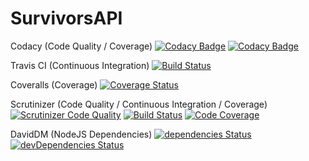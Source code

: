 # SurvivorsAPI

Codacy (Code Quality / Coverage)
[![Codacy Badge](https://api.codacy.com/project/badge/Grade/a45abf3dbdb54ec5bfa54a836cf2b047)](https://www.codacy.com/app/arnaudflaesch/SurvivorsAPI?utm_source=github.com&amp;utm_medium=referral&amp;utm_content=ArnaudFlaesch/SurvivorsAPI&amp;utm_campaign=Badge_Grade)
[![Codacy Badge](https://api.codacy.com/project/badge/Coverage/a45abf3dbdb54ec5bfa54a836cf2b047)](https://www.codacy.com/app/arnaudflaesch/SurvivorsAPI?utm_source=github.com&amp;utm_medium=referral&amp;utm_content=ArnaudFlaesch/SurvivorsAPI&amp;utm_campaign=Badge_Coverage)

Travis CI (Continuous Integration)
[![Build Status](https://travis-ci.org/ArnaudFlaesch/SurvivorsAPI.svg?branch=master)](https://travis-ci.org/ArnaudFlaesch/SurvivorsAPI)

Coveralls (Coverage)
[![Coverage Status](https://coveralls.io/repos/github/ArnaudFlaesch/SurvivorsAPI/badge.svg?branch=master)](https://coveralls.io/github/ArnaudFlaesch/SurvivorsAPI?branch=master)

Scrutinizer (Code Quality / Continuous Integration / Coverage)
[![Scrutinizer Code Quality](https://scrutinizer-ci.com/g/ArnaudFlaesch/SurvivorsAPI/badges/quality-score.png?b=master)](https://scrutinizer-ci.com/g/ArnaudFlaesch/SurvivorsAPI/?branch=master)
[![Build Status](https://scrutinizer-ci.com/g/ArnaudFlaesch/SurvivorsAPI/badges/build.png?b=master)](https://scrutinizer-ci.com/g/ArnaudFlaesch/SurvivorsAPI/build-status/master)
[![Code Coverage](https://scrutinizer-ci.com/g/ArnaudFlaesch/SurvivorsAPI/badges/coverage.png?b=master)](https://scrutinizer-ci.com/g/ArnaudFlaesch/SurvivorsAPI/?branch=master)

DavidDM (NodeJS Dependencies)
[![dependencies Status](https://david-dm.org/ArnaudFlaesch/SurvivorsAPI/status.svg)](https://david-dm.org/ArnaudFlaesch/SurvivorsAPI)
[![devDependencies Status](https://david-dm.org/ArnaudFlaesch/SurvivorsAPI/dev-status.svg)](https://david-dm.org/ArnaudFlaesch/SurvivorsAPI?type=dev)
